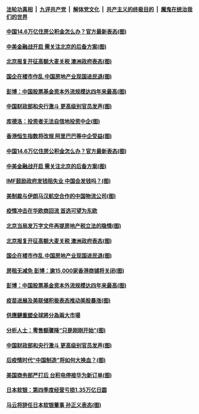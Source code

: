 

####  [法轮功真相](../../../../basic/blob/master/README.md?t=05201431) &nbsp;|&nbsp; [九评共产党](../../../../9ping.md/blob/master/README.md?t=05201431) &nbsp;|&nbsp; [解体党文化](../../../../jtdwh.md/blob/master/README.md?t=05201431)  &nbsp;|&nbsp; [共产主义的终极目的](../../../../gczydzjmd.md/blob/master/README.md?t=05201431) &nbsp;|&nbsp; [魔鬼在统治我们的世界](../../../../mgztzwmdsj.md/blob/master/README.md?t=05201431) 

#### [中国14.6万亿住房公积金怎么办？官方最新表态(图)](../pages/p5/933783.md?t=05201431) 

#### [中美金融战开启 需关注北京的后备方案(图)](../pages/p5/933753.md?t=05201431) 

#### [北京报复开征高额大麦关税 澳洲政府表态(图)](../pages/p5/933749.md?t=05201431) 

#### [国企在楼市作乱 中国房地产业现国进民退(图)](../pages/p5/933729.md?t=05201431) 

#### [彭博：中国股票基金资本外流规模达四年来最高(图)](../pages/p5/933722.md?t=05201431) 

#### [中国财政部和央行激斗 更高级别官员发声(图)](../pages/p5/933674.md?t=05201431) 

#### [库德洛：投资者无法自信地投资中企(图)](../pages/p5/933845.md?t=05201431) 

#### [香港恒生指数将改规 阿里巴巴等中企受益(图)](../pages/p5/933841.md?t=05201431) 

#### [中国14.6万亿住房公积金怎么办？官方最新表态(图)](../pages/p5/933783.md?t=05201431) 

#### [中美金融战开启 需关注北京的后备方案(图)](../pages/p5/933753.md?t=05201431) 

#### [IMF鼓励政府发钱阻失业 中国会发钱吗？(图)](../pages/p5/933808.md?t=05201431) 

#### [美制裁与伊朗马汉航空合作的中国物流公司(图)](../pages/p5/933805.md?t=05201431) 

#### [疫情冲击在华欧商回流 首选可望为东欧](../pages/p5/933763.md?t=05201431) 

#### [北京当局发万字文件再提房地产税立法的隐情(图)](../pages/p5/933751.md?t=05201431) 

#### [北京报复开征高额大麦关税 澳洲政府表态(图)](../pages/p5/933749.md?t=05201431) 

#### [国企在楼市作乱 中国房地产业现国进民退(图)](../pages/p5/933729.md?t=05201431) 

#### [房租无减免 彭博：逾15,000家香港商铺将关闭(图)](../pages/p5/933726.md?t=05201431) 

#### [彭博：中国股票基金资本外流规模达四年来最高(图)](../pages/p5/933722.md?t=05201431) 

#### [疫苗进展及美联储积极表态推动美股暴涨(图)](../pages/p5/933702.md?t=05201431) 

#### [供應鏈重塑全球將分為兩大市場](../pages/p5/933696.md?t=05201431) 

#### [分析人士：零售额骤降“只是刚刚开始”(图)](../pages/p5/933691.md?t=05201431) 

#### [中国财政部和央行激斗 更高级别官员发声(图)](../pages/p5/933674.md?t=05201431) 

#### [后疫情时代“中国制造”将如何大换血？(图)](../pages/p5/933687.md?t=05201431) 

#### [美国商务部严打后 台积电停接华为新订单(图)](../pages/p5/933666.md?t=05201431) 

#### [日本软银：第四季度经营亏损1.35万亿日圆](../pages/p5/933662.md?t=05201431) 

#### [马云将辞任日本软银董事 孙正义表态(图)](../pages/p5/933661.md?t=05201431) 

